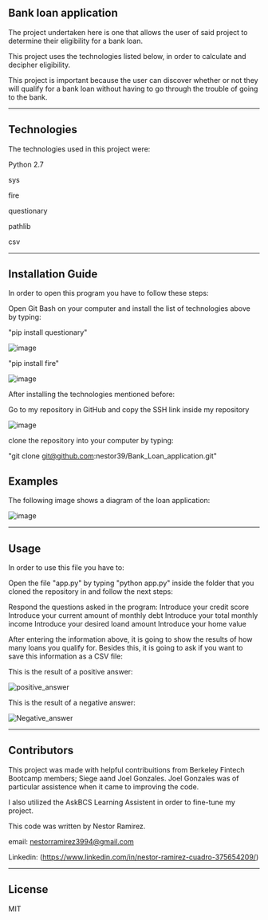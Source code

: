 ## Bank loan application

The project undertaken here is one that allows the user of said project to determine their eligibility for a bank loan. 

This project uses the technologies listed below, in order to calculate and decipher eligibility. 

This project is important because the user can discover whether or not they will qualify for a bank loan without having to go through the trouble of going to the bank. 

---

## Technologies
The technologies used in this project were:

Python 2.7

sys

fire

questionary

pathlib

csv

---

## Installation Guide
In order to open this program you have to follow these steps:

Open Git Bash on your computer and install the list of technologies above by typing:

"pip install questionary"

![image](https://user-images.githubusercontent.com/80844686/114290659-09e75880-9a36-11eb-8170-2b25ed50586d.png)

"pip install fire"

![image](https://user-images.githubusercontent.com/80844686/114290643-f50ac500-9a35-11eb-807e-9d3efd1fd6a7.png)

After installing the technologies mentioned before:

Go to my repository in GitHub and copy the SSH link inside my repository

![image](https://user-images.githubusercontent.com/80844686/114291622-c85aab80-9a3d-11eb-97c9-9e1c4cb60d9b.png)

clone the repository into your computer by typing:

"git clone git@github.com:nestor39/Bank_Loan_application.git"


## Examples

The following image shows a diagram of the loan application:

![image](https://user-images.githubusercontent.com/80844686/114295153-3744fe00-9a58-11eb-8919-df4981c6cf22.png)



---

## Usage
In order to use this file you have to:

Open the file "app.py" by typing "python app.py" inside the folder that you cloned the repository in and follow the next steps:

Respond the questions asked in the program:
  Introduce your credit score
  Introduce your current amount of monthly debt
  Introduce your total monthly income
  Introduce your desired loand amount
  Introduce your home value

After entering the information above, it is going to show the results of how many loans you qualify for. Besides this, it is going to ask if you want to save this information as a CSV file:

This is the result of a positive answer:

![positive_answer](https://user-images.githubusercontent.com/80844686/114289277-7f016080-9a2b-11eb-9b37-c518afa664a0.jpg)

This is the result of a negative answer:

![Negative_answer](https://user-images.githubusercontent.com/80844686/114289286-904a6d00-9a2b-11eb-8433-6c47dd17b551.jpg)

---

## Contributors

This project was made with helpful contribuitions from Berkeley Fintech Bootcamp members; Siege aand Joel Gonzales. Joel Gonzales was of particular assistence when it came to improving the code.

I also utilized the AskBCS Learning Assistent in order to fine-tune my project.


This code was written by Nestor Ramirez.

email: nestorramirez3994@gmail.com

Linkedin: (https://www.linkedin.com/in/nestor-ramirez-cuadro-375654209/)


---

## License

MIT



